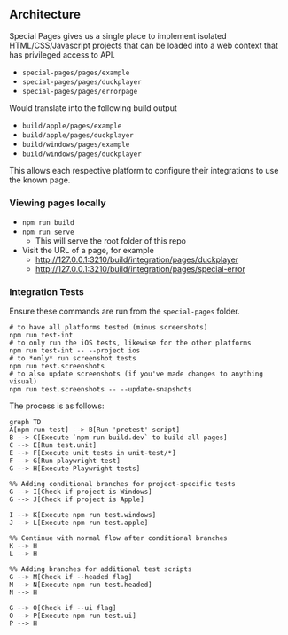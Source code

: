 ## Architecture

Special Pages gives us a single place to implement isolated HTML/CSS/Javascript projects that can be loaded into a web context that has privileged access to API.

- `special-pages/pages/example`
- `special-pages/pages/duckplayer`
- `special-pages/pages/errorpage`

Would translate into the following build output

- `build/apple/pages/example`
- `build/apple/pages/duckplayer`
- `build/windows/pages/example`
- `build/windows/pages/duckplayer`

This allows each respective platform to configure their integrations to use the known page.

### Viewing pages locally

- `npm run build`
- `npm run serve`
  - This will serve the root folder of this repo
- Visit the URL of a page, for example
    - http://127.0.0.1:3210/build/integration/pages/duckplayer
    - http://127.0.0.1:3210/build/integration/pages/special-error

### Integration Tests

Ensure these commands are run from the `special-pages` folder.

```shell
# to have all platforms tested (minus screenshots)
npm run test-int
# to only run the iOS tests, likewise for the other platforms
npm run test-int -- --project ios
# to *only* run screenshot tests
npm run test.screenshots
# to also update screenshots (if you've made changes to anything visual)
npm run test.screenshots -- --update-snapshots 
```

The process is as follows:

```mermaid
graph TD
A[npm run test] --> B[Run 'pretest' script]
B --> C[Execute `npm run build.dev` to build all pages]
C --> E[Run test.unit]
E --> F[Execute unit tests in unit-test/*]
F --> G[Run playwright test]
G --> H[Execute Playwright tests]

%% Adding conditional branches for project-specific tests
G --> I[Check if project is Windows]
G --> J[Check if project is Apple]

I --> K[Execute npm run test.windows]
J --> L[Execute npm run test.apple]

%% Continue with normal flow after conditional branches
K --> H
L --> H

%% Adding branches for additional test scripts
G --> M[Check if --headed flag]
M --> N[Execute npm run test.headed]
N --> H

G --> O[Check if --ui flag]
O --> P[Execute npm run test.ui]
P --> H
```
